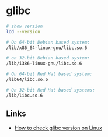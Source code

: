 # glibc

```sh
# show version
ldd --version

# On 64-bit Debian based system:
/lib/x86_64-linux-gnu/libc.so.6

# on 32-bit Debian based system:
/lib/i386-linux-gnu/libc.so.6

# On 64-bit Red Hat based system:
/lib64/libc.so.6

# On 32-bit Red Hat based systems:
/lib/libc.so.6
```

## Links

- [How to check glibc version on Linux](https://www.xmodulo.com/check-glibc-version-linux.html#google_vignette)

